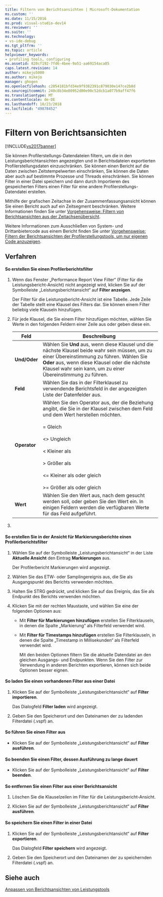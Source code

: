 ```yaml
---
title: Filtern von Berichtsansichten | Microsoft-Dokumentation
ms.custom: ''
ms.date: 11/15/2016
ms.prod: visual-studio-dev14
ms.reviewer: ''
ms.suite: ''
ms.technology:
- vs-ide-debug
ms.tgt_pltfrm: ''
ms.topic: article
helpviewer_keywords:
- profiling tools, configuring
ms.assetid: 820cf192-7fd6-4bee-9a51-aa69154aca85
caps.latest.revision: 14
author: mikejo5000
ms.author: mikejo
manager: ghogen
ms.openlocfilehash: c2054181bfd34e9f9382391c879030e147ce2b8d
ms.sourcegitcommit: 240c8b34e80952d00e90c52dcb1a077b9aff47f6
ms.translationtype: MT
ms.contentlocale: de-DE
ms.lasthandoff: 10/23/2018
ms.locfileid: "49878452"
---
```

# <a name="filtering-report-views"></a>Filtern von Berichtsansichten
[!INCLUDE[vs2017banner](../includes/vs2017banner.md)]

Sie können Profilerstellungs-Datendateien filtern, um die in den Leistungsberichtansichten angezeigten und in Berichtsdateien exportierten Profilerstellungsdaten einzuschränken. Sie können einen Bericht auf die Daten zwischen Zeitstempelwerten einschränken, Sie können die Daten aber auch auf bestimmte Prozesse und Threads einschränken. Sie können Filter in einer Datei speichern und dann durch Importieren des gespeicherten Filters einen Filter für eine andere Profilerstellungs-Datendatei erstellen.  
  
 Mithilfe der grafischen Zeitachse in der Zusammenfassungsansicht können Sie einen Bericht auch auf ein Zeitsegment beschränken. Weitere Informationen finden Sie unter [Vorgehensweise: Filtern von Berichtsansichten aus der Zeitachsenübersicht](../profiling/how-to-filter-report-views-from-the-summary-timeline.md).  
  
 Weitere Informationen zum Ausschließen von System- und Drittanbietercode aus einem Bericht finden Sie unter [Vorgehensweise: Filtern der Berichtsansichten der Profilerstellungstools, um nur eigenen Code anzuzeigen](../profiling/how-to-filter-profiling-tools-report-views-to-display-just-my-code.md).  
  
## <a name="procedures"></a>Verfahren  
  
#### <a name="to-create-a-profiler-report-filter"></a>So erstellen Sie einen Profilerberichtsfilter  
  
1.  Wenn das Fenster „Performance Report View Filter“ (Filter für die Leistungsbericht-Ansicht) nicht angezeigt wird, klicken Sie auf der Symbolleiste „Leistungsberichtansicht“ auf **Filter anzeigen**.  
  
     Der Filter für die Leistungsbericht-Ansicht ist eine Tabelle. Jede Zeile der Tabelle stellt eine Klausel des Filters dar. Sie können einem Filter beliebig viele Klauseln hinzufügen.  
  
2.  Für jede Klausel, die Sie einem Filter hinzufügen möchten, wählen Sie Werte in den folgenden Feldern einer Zeile aus oder geben diese ein.  
  
    |Feld|Beschreibung|  
    |-----------|-----------------|  
    |**Und/Oder**|Wählen Sie **Und** aus, wenn diese Klausel und die nächste Klausel beide wahr sein müssen, um zu einer Übereinstimmung zu führen. Wählen Sie **Oder** aus, wenn diese Klausel oder die nächste Klausel wahr sein kann, um zu einer Übereinstimmung zu führen.|  
    |**Feld**|Wählen Sie das in der Filterklausel zu verwendende Berichtsfeld in der angezeigten Liste der Datenfelder aus.|  
    |**Operator**|Wählen Sie den Operator aus, der die Beziehung angibt, die Sie in der Klausel zwischen dem Feld und dem Wert herstellen möchten.<br /><br /> = Gleich<br /><br /> <> Ungleich<br /><br /> < Kleiner als<br /><br /> > Größer als<br /><br /> <= Kleiner als oder gleich<br /><br /> >= Größer als oder gleich|  
    |**Wert**|Wählen Sie den Wert aus, nach dem gesucht werden soll, oder geben Sie den Wert ein. In einigen Feldern werden die verfügbaren Werte für das Feld aufgeführt.|  
  
3.  
  
#### <a name="to-create-a-profiler-report-filter-from-the-marks-report-view"></a>So erstellen Sie in der Ansicht für Markierungsberichte einen Profilerberichtsfilter  
  
1. Wählen Sie auf der Symbolleiste „Leistungsberichtansicht“ in der Liste **Aktuelle Ansicht** den Eintrag **Markierungen** aus.  
  
    Der Profilerbericht Markierungen wird angezeigt.  
  
2. Wählen Sie das ETW- oder Samplingereignis aus, die Sie als Ausgangspunkt des Berichts verwenden möchten.  
  
3. Halten Sie STRG gedrückt, und klicken Sie auf das Ereignis, das Sie als Endpunkt des Berichts verwenden möchten.  
  
4. Klicken Sie mit der rechten Maustaste, und wählen Sie eine der folgenden Optionen aus:  
  
   - Mit **Filter für Markierungen hinzufügen** erstellen Sie Filterklauseln, in denen die Spalte „Markierung“ als Filterfeld verwendet wird.  
  
   - Mit **Filter für Timestamps hinzufügen** erstellen Sie Filterklauseln, in denen die Spalte „Timestamp in Millisekunden“ als Filterfeld verwendet wird.  
  
     Mit den beiden Optionen filtern Sie die aktuelle Datendatei an den gleichen Ausgangs- und Endpunkten. Wenn Sie den Filter zur Verwendung in anderen Berichten exportieren, können sich beide Optionen besser eignen.  
  
#### <a name="to-load-an-existing-filter-from-a-file"></a>So laden Sie einen vorhandenen Filter aus einer Datei  
  
1.  Klicken Sie auf der Symbolleiste „Leistungsberichtansicht“ auf **Filter importieren**.  
  
     Das Dialogfeld **Filter laden** wird angezeigt.  
  
2.  Geben Sie den Speicherort und den Dateinamen der zu ladenden Filterdatei (.vspf) an.  
  
#### <a name="to-execute-a-filter"></a>So führen Sie einen Filter aus  
  
-   Klicken Sie auf der Symbolleiste „Leistungsberichtansicht“ auf **Filter ausführen**.  
  
#### <a name="to-stop-a-filter-that-is-taking-too-long-to-execute"></a>So beenden Sie einen Filter, dessen Ausführung zu lange dauert  
  
-   Klicken Sie auf der Symbolleiste „Leistungsberichtansicht“ auf **Filter beenden**.  
  
#### <a name="to-remove-a-filter-on-a-report-view"></a>So entfernen Sie einen Filter aus einer Berichtsansicht  
  
1.  Löschen Sie die Klauselzeilen im Filter für die Leistungsbericht-Ansicht.  
  
2.  Klicken Sie auf der Symbolleiste „Leistungsberichtansicht“ auf **Filter ausführen**.  
  
#### <a name="to-save-a-filter-to-a-file"></a>So speichern Sie einen Filter in einer Datei  
  
1.  Klicken Sie auf der Symbolleiste „Leistungsberichtansicht“ auf **Filter exportieren**.  
  
     Das Dialogfeld **Filter speichern** wird angezeigt.  
  
2.  Geben Sie den Speicherort und den Dateinamen der zu speichernden Filterdatei (.vspf) an.  
  
## <a name="see-also"></a>Siehe auch  
 [Anpassen von Berichtsansichten von Leistungstools](../profiling/customizing-performance-tools-report-views.md)




